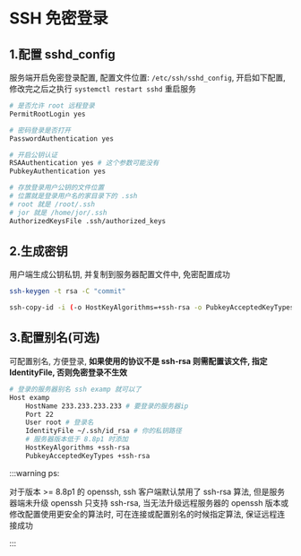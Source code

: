 # SSH 免密登录

## 1.配置 sshd_config

服务端开启免密登录配置, 配置文件位置: `/etc/ssh/sshd_config`, 开启如下配置, 修改完之后之执行 `systemctl restart sshd` 重启服务

```bash
# 是否允许 root 远程登录
PermitRootLogin yes

# 密码登录是否打开
PasswordAuthentication yes

# 开启公钥认证
RSAAuthentication yes # 这个参数可能没有
PubkeyAuthentication yes

# 存放登录用户公钥的文件位置
# 位置就是登录用户名的家目录下的 .ssh
# root 就是 /root/.ssh
# jor 就是 /home/jor/.ssh
AuthorizedKeysFile .ssh/authorized_keys
```

## 2.生成密钥

用户端生成公钥私钥, 并复制到服务器配置文件中, 免密配置成功

```bash
ssh-keygen -t rsa -C "commit"

ssh-copy-id -i (-o HostKeyAlgorithms=+ssh-rsa -o PubkeyAcceptedKeyTypes=+ssh-rsa) ~/.ssh/id_rsa.pub 服务器用户名@服务器地址
```

## 3.配置别名(可选)

可配置别名, 方便登录, **如果使用的协议不是 ssh-rsa 则需配置该文件, 指定 IdentityFile, 否则免密登录不生效**

```bash
# 登录的服务器别名 ssh examp 就可以了
Host examp
    HostName 233.233.233.233 # 要登录的服务器ip
    Port 22
    User root # 登录名
    IdentityFile ~/.ssh/id_rsa # 你的私钥路径
    # 服务器版本低于 8.8p1 时添加
    HostKeyAlgorithms +ssh-rsa
    PubkeyAcceptedKeyTypes +ssh-rsa
```

:::warning ps:

对于版本 >= 8.8p1 的 openssh, ssh 客户端默认禁用了 ssh-rsa 算法, 但是服务器端未升级 openssh 只支持 ssh-rsa, 当无法升级远程服务器的 openssh 版本或修改配置使用更安全的算法时, 可在连接或配置别名的时候指定算法, 保证远程连接成功

:::
